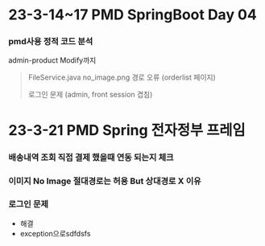 # 23-3-14~17 PMD SpringBoot Day 04

### pmd사용 정적 코드 분석

admin-product Modify까지

> FileService.java no_image.png 경로 오류 (orderlist 페이지)
>
> 로그인 문제 (admin, front session 겹침)

# 23-3-21 PMD Spring 전자정부 프레임

### 배송내역 조회 직접 결제 했을때 연동 되는지 체크

### 이미지 No Image 절대경로는 허용 But 상대경로 X 이유

### 로그인 문제 

- 해결
- exception으로sdfdsfs
